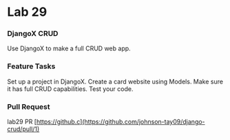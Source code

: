 # Lab 29

### DjangoX CRUD 
Use DjangoX to make a full CRUD web app.

### Feature Tasks
Set up a project in DjangoX. Create a card website using Models. Make sure it has full CRUD capabilities. Test your code.

### Pull Request
lab29 PR [https://github.c](https://github.com/johnson-tay09/django-crud/pull/1)
